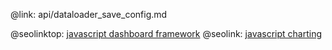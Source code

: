 @link: api/dataloader_save_config.md

@seolinktop: [javascript dashboard framework](https://webix.com)
@seolink: [javascript charting](https://webix.com/widget/charts/)